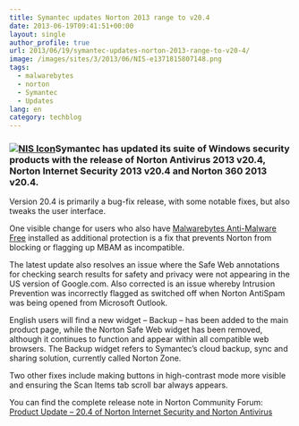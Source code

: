 ```yaml
---
title: Symantec updates Norton 2013 range to v20.4
date: 2013-06-19T09:41:51+00:00
layout: single
author_profile: true
url: 2013/06/19/symantec-updates-norton-2013-range-to-v20-4/
image: /images/sites/3/2013/06/NIS-e1371815807148.png
tags:
  - malwarebytes
  - norton
  - Symantec
  - Updates
lang: en
category: techblog
---
```

### [![NIS Icon](/images/2013/06/NIS-e1371815807148.png)](/images/2013/06/NIS-e1371815807148.png)Symantec has updated its suite of Windows security products with the release of Norton Antivirus 2013 v20.4, Norton Internet Security 2013 v20.4 and Norton 360 2013 v20.4.

Version 20.4 is primarily a bug-fix release, with some notable fixes, but also tweaks the user interface.

One visible change for users who also have [Malwarebytes Anti-Malware Free](/en/knowledge-base/programs/malwarebytes-antimalware/) installed as additional protection is a fix that prevents Norton from blocking or flagging up MBAM as incompatible.

The latest update also resolves an issue where the Safe Web annotations for checking search results for safety and privacy were not appearing in the US version of Google.com. Also corrected is an issue whereby Intrusion Prevention was incorrectly flagged as switched off when Norton AntiSpam was being opened from Microsoft Outlook.

English users will find a new widget – Backup – has been added to the main product page, while the Norton Safe Web widget has been removed, although it continues to function and appear within all compatible web browsers. The Backup widget refers to Symantec’s cloud backup, sync and sharing solution, currently called Norton Zone.

Two other fixes include making buttons in high-contrast mode more visible and ensuring the Scan Items tab scroll bar always appears.

You can find the complete release note in Norton Community Forum: [Product Update – 20.4 of Norton Internet Security and Norton Antivirus](http://community.norton.com/t5/Norton-Internet-Security-Norton/Product-Update-20-4-of-Norton-Internet-Security-and-Norton/td-p/973707)
